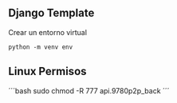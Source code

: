 ## Django Template


Crear un entorno virtual

```
python -m venv env
```



## Linux Permisos

´´´bash
sudo chmod -R 777 api.9780p2p_back
´´´